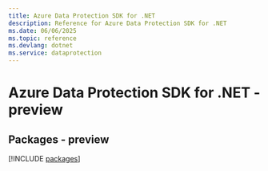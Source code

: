 ```yaml
---
title: Azure Data Protection SDK for .NET
description: Reference for Azure Data Protection SDK for .NET
ms.date: 06/06/2025
ms.topic: reference
ms.devlang: dotnet
ms.service: dataprotection
---
```

# Azure Data Protection SDK for .NET - preview
## Packages - preview
[!INCLUDE [packages](data-protection-index.md)]